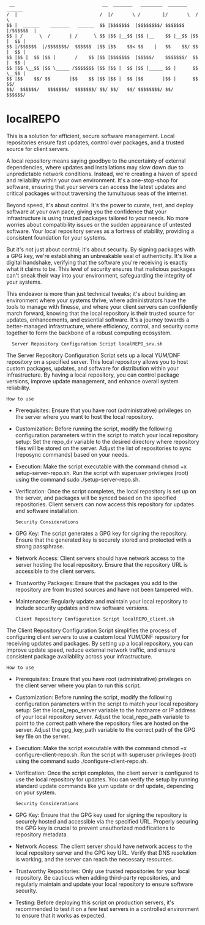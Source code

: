      __                                __  _______   ________  _______    ______  
    /  |                              /  |/       \ /        |/       \  /      \ 
    $$ |  ______    _______   ______  $$ |$$$$$$$  |$$$$$$$$/ $$$$$$$  |/$$$$$$  |
    $$ | /      \  /       | /      \ $$ |$$ |__$$ |$$ |__    $$ |__$$ |$$ |  $$ |
    $$ |/$$$$$$  |/$$$$$$$/  $$$$$$  |$$ |$$    $$< $$    |   $$    $$/ $$ |  $$ |
    $$ |$$ |  $$ |$$ |       /    $$ |$$ |$$$$$$$  |$$$$$/    $$$$$$$/  $$ |  $$ |
    $$ |$$ \__$$ |$$ \_____ /$$$$$$$ |$$ |$$ |  $$ |$$ |_____ $$ |      $$ \__$$ |
    $$ |$$    $$/ $$       |$$    $$ |$$ |$$ |  $$ |$$       |$$ |      $$    $$/ 
    $$/  $$$$$$/   $$$$$$$/  $$$$$$$/ $$/ $$/   $$/ $$$$$$$$/ $$/        $$$$$$/  
                                                                                  

# localREPO
This is a solution for efficient, secure software management. Local repositories ensure fast updates, control over packages, and a trusted source for client servers.

A local repository means saying goodbye to the uncertainty of external dependencies, where updates and installations may slow down due to unpredictable network conditions. Instead, we're creating a haven of speed and reliability within your own environment. It's a one-stop-shop for software, ensuring that your servers can access the latest updates and critical packages without traversing the tumultuous seas of the internet.

Beyond speed, it's about control. It's the power to curate, test, and deploy software at your own pace, giving you the confidence that your infrastructure is using trusted packages tailored to your needs. No more worries about compatibility issues or the sudden appearance of untested software. Your local repository serves as a fortress of stability, providing a consistent foundation for your systems.

But it's not just about control; it's about security. By signing packages with a GPG key, we're establishing an unbreakable seal of authenticity. It's like a digital handshake, verifying that the software you're receiving is exactly what it claims to be. This level of security ensures that malicious packages can't sneak their way into your environment, safeguarding the integrity of your systems.

This endeavor is more than just technical tweaks; it's about building an environment where your systems thrive, where administrators have the tools to manage with finesse, and where your client servers can confidently march forward, knowing that the local repository is their trusted source for updates, enhancements, and essential software. It's a journey towards a better-managed infrastructure, where efficiency, control, and security come together to form the backbone of a robust computing ecosystem.

      Server Repository Configuration Script localREPO_srv.sh

The Server Repository Configuration Script sets up a local YUM/DNF repository on a specified server. This local repository allows you to host custom packages, updates, and software for distribution within your infrastructure. By having a local repository, you can control package versions, improve update management, and enhance overall system reliability.

    How to use

* Prerequisites: Ensure that you have root (administrative) privileges on the server where you want to host the local repository.
* Customization: Before running the script, modify the following configuration parameters within the script to match your local repository setup:
Set the repo_dir variable to the desired directory where repository files will be stored on the server.
Adjust the list of repositories to sync (reposync commands) based on your needs.
* Execution: Make the script executable with the command chmod +x setup-server-repo.sh. Run the script with superuser privileges (root) using the command sudo ./setup-server-repo.sh.
* Verification: Once the script completes, the local repository is set up on the server, and packages will be synced based on the specified repositories. Client servers can now access this repository for updates and software installation.

      Security Considerations
    
* GPG Key: The script generates a GPG key for signing the repository. Ensure that the generated key is securely stored and protected with a strong passphrase.
* Network Access: Client servers should have network access to the server hosting the local repository. Ensure that the repository URL is accessible to the client servers.
* Trustworthy Packages: Ensure that the packages you add to the repository are from trusted sources and have not been tampered with.
* Maintenance: Regularly update and maintain your local repository to include security updates and new software versions.

      Client Repository Configuration Script localREPO_client.sh

The Client Repository Configuration Script simplifies the process of configuring client servers to use a custom local YUM/DNF repository for receiving updates and packages. By setting up a local repository, you can improve update speed, reduce external network traffic, and ensure consistent package availability across your infrastructure.

    How to use

* Prerequisites: Ensure that you have root (administrative) privileges on the client server where you plan to run this script.
* Customization: Before running the script, modify the following configuration parameters within the script to match your local repository setup:
Set the local_repo_server variable to the hostname or IP address of your local repository server.
Adjust the local_repo_path variable to point to the correct path where the repository files are hosted on the server.
Adjust the gpg_key_path variable to the correct path of the GPG key file on the server.
* Execution: Make the script executable with the command chmod +x configure-client-repo.sh. Run the script with superuser privileges (root) using the command sudo ./configure-client-repo.sh.
* Verification: Once the script completes, the client server is configured to use the local repository for updates. You can verify the setup by running standard update commands like yum update or dnf update, depending on your system.

      Security Considerations
    
* GPG Key: Ensure that the GPG key used for signing the repository is securely hosted and accessible via the specified URL. Properly securing the GPG key is crucial to prevent unauthorized modifications to repository metadata.
* Network Access: The client server should have network access to the local repository server and the GPG key URL. Verify that DNS resolution is working, and the server can reach the necessary resources.
* Trustworthy Repositories: Only use trusted repositories for your local repository. Be cautious when adding third-party repositories, and regularly maintain and update your local repository to ensure software security.
* Testing: Before deploying this script on production servers, it's recommended to test it on a few test servers in a controlled environment to ensure that it works as expected.

